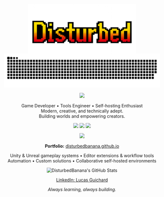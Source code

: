 <p align="center">
  <img src="https://github.com/DisturbedBanana/DisturbedBanana/raw/main/bannerDISTURBED.png" alt="DisturbedBanana Pixel Art Banner" width="350" height ="200" style="margin-bottom:-55px;"/>
</p>

<p align="center">
  <picture>
    <source media="(prefers-color-scheme: dark)" srcset="https://github.com/DisturbedBanana/DisturbedBanana/blob/main/dist/github-snake-dark.svg" />
    <img src="https://github.com/DisturbedBanana/DisturbedBanana/blob/main/dist/github-snake.svg" alt="GitHub Contribution Snake" />
  </picture>
</p>
<p align="center">
  <img src="https://skillicons.dev/icons?i=unity,unreal,cs,cpp,python,github,ubuntu" />
</p>

<p align="center">
  Game Developer • Tools Engineer • Self-hosting Enthusiast<br>
  Modern, creative, and technically adept.<br>
  Building worlds and empowering creators.
</p>

<p align="center">
  <img src="https://img.shields.io/badge/Unity-2022.3+-brightgreen?style=flat-square&logo=unity&logoColor=white" />
  <img src="https://img.shields.io/badge/Unreal-5.3%2B-blue?style=flat-square&logo=unrealengine&logoColor=white" />
  <img src="https://img.shields.io/badge/Portfolio-Online-orange?style=flat-square&logo=githubpages&logoColor=white" />
</p>


<p align="center">
  <img src="https://komarev.com/ghpvc/?username=DisturbedBanana&color=blue" />
</p>

<p align="center">
  <b>Portfolio:</b> <a href="https://disturbedbanana.github.io/">disturbedbanana.github.io</a>
</p>

<p align="center">
  Unity & Unreal gameplay systems • Editor extensions & workflow tools<br>
  Automation • Custom solutions • Collaborative self-hosted environments
</p>

<p align="center">
  <!-- Optional: Add your GitHub stats card here, centered -->
  <img src="https://github-readme-stats.vercel.app/api?username=DisturbedBanana&show_icons=true&theme=radical&hide_border=true" alt="DisturbedBanana's GitHub Stats" />
</p>



<p align="center">
  <a href="https://www.linkedin.com/in/lucas-guichard-link/">LinkedIn: Lucas Guichard</a>
</p>

<p align="center">
  <em>Always learning, always building.</em>
</p>
